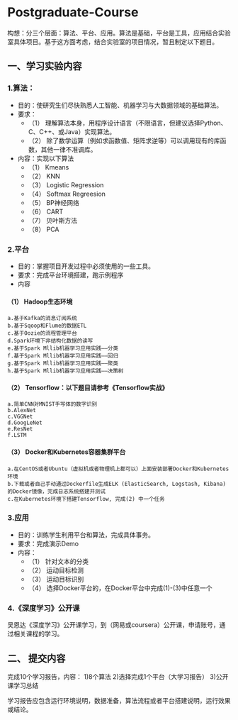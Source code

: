 # Postgraduate-Course

  构想：分三个层面：算法、平台、应用。算法是基础，平台是工具，应用结合实验室具体项目。基于这方面考虑，结合实验室的项目情况，暂且制定以下题目。
## 一、学习实验内容
### 1.算法：
  * 目的：使研究生们尽快熟悉人工智能、机器学习与大数据领域的基础算法。
  * 要求：
    * （1） 理解算法本身，用程序设计语言（不限语言，但建议选择Python、C、C++、或Java）实现算法。
    * （2） 除了数学运算（例如求函数值、矩阵求逆等）可以调用现有的库函数，其他一律不准调库。
  * 内容：实现以下算法
    * （1） Kmeans
    * （2） KNN
    * （3） Logistic Regression
    * （4） Softmax Regreesion
    * （5） BP神经网络
    * （6） CART
    * （7） 贝叶斯方法
    * （8） PCA
### 2.平台
  * 目的：掌握项目开发过程中必须使用的一些工具。
  * 要求：完成平台环境搭建，跑示例程序
  * 内容
  #### （1） Hadoop生态环境
    a.基于Kafka的消息订阅系统
    b.基于Sqoop和Flume的数据ETL
    c.基于Oozie的流程管理平台
    d.Spark环境下非结构化数据的读写
    e.基于Spark Mllib机器学习应用实践——分类
    f.基于Spark Mllib机器学习应用实践——回归
    g.基于Spark Mllib机器学习应用实践——聚类
    h.基于Spark Mllib机器学习应用实践——决策树
  #### （2） Tensorflow：以下题目请参考《Tensorflow实战》
    a.简单CNN对MNIST手写体的数字识别
    b.AlexNet
    c.VGGNet
    d.GoogLeNet
    e.ResNet
    f.LSTM
  #### （3） Docker和Kubernetes容器集群平台
    a.在CentOS或者Ubuntu（虚拟机或者物理机上都可以）上面安装部署Docker和Kubernetes环境
    b.下载或者自己手动通过Dockerfile生成ELK (ElasticSearch, Logstash, Kibana) 的Docker镜像，完成日志系统搭建并测试
    c.在Kubernetes环境下搭建Tensorflow, 完成(2) 中一个任务
### 3.应用
  * 目的：训练学生利用平台和算法，完成具体事务。
  * 要求：完成演示Demo
  * 内容：
    * （1） 针对文本的分类
    * （2） 运动目标检测
    * （3） 运动目标识别
    * （4） 选择Docker平台的，在Docker平台中完成(1)-(3)中任意一个
### 4.《深度学习》公开课
  吴恩达《深度学习》公开课学习，到（网易或coursera）公开课，申请账号，通过相关课程的学习。

## 二、 提交内容
  完成10个学习报告，内容：
    1)8个算法
    2)选择完成1个平台（大学习报告）
    3)公开课学习总结

  学习报告应包含运行环境说明，数据准备，算法流程或者平台搭建说明，运行效果或结论。
